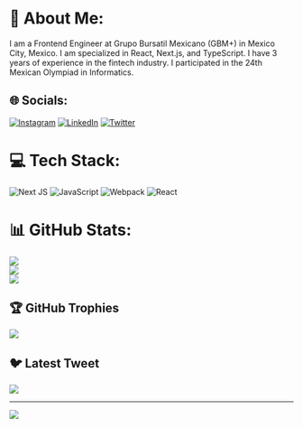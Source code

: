 # 💫 About Me:
I am a Frontend Engineer at Grupo Bursatil Mexicano (GBM+) in Mexico City, Mexico. I am specialized in React, Next.js, and TypeScript. I have 3 years of experience in the fintech industry. I participated in the 24th Mexican Olympiad in Informatics.


## 🌐 Socials:
[![Instagram](https://img.shields.io/badge/Instagram-%23E4405F.svg?logo=Instagram&logoColor=white)](https://instagram.com/thaunze) [![LinkedIn](https://img.shields.io/badge/LinkedIn-%230077B5.svg?logo=linkedin&logoColor=white)](https://linkedin.com/in/echvzb) [![Twitter](https://img.shields.io/badge/Twitter-%231DA1F2.svg?logo=Twitter&logoColor=white)](https://twitter.com/echvzb) 

# 💻 Tech Stack:
![Next JS](https://img.shields.io/badge/Next-black?style=for-the-badge&logo=next.js&logoColor=white) ![JavaScript](https://img.shields.io/badge/javascript-%23323330.svg?style=for-the-badge&logo=javascript&logoColor=%23F7DF1E) ![Webpack](https://img.shields.io/badge/webpack-%238DD6F9.svg?style=for-the-badge&logo=webpack&logoColor=black) ![React](https://img.shields.io/badge/react-%2320232a.svg?style=for-the-badge&logo=react&logoColor=%2361DAFB)
# 📊 GitHub Stats:
![](https://github-readme-stats.vercel.app/api?username=echvzb&theme=dark&hide_border=false&include_all_commits=false&count_private=false)<br/>
![](https://github-readme-streak-stats.herokuapp.com/?user=echvzb&theme=dark&hide_border=false)<br/>
![](https://github-readme-stats.vercel.app/api/top-langs/?username=echvzb&theme=dark&hide_border=false&include_all_commits=false&count_private=false&layout=compact)

## 🏆 GitHub Trophies
![](https://github-profile-trophy.vercel.app/?username=echvzb&theme=radical&no-frame=false&no-bg=true&margin-w=4)

## 🐦 Latest Tweet
[![](https://gtce.itsvg.in/api?username=echvzb)](https://github.com/VishwaGauravIn/github-twitter-card-embed)

---
[![](https://visitcount.itsvg.in/api?id=echvzb&icon=0&color=0)](https://visitcount.itsvg.in)

<!-- Proudly created with GPRM ( https://gprm.itsvg.in ) -->
